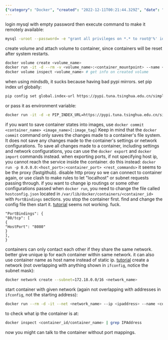 ```yaml
---
{"category": "Docker", "created": "2022-12-11T00:21:44.329Z", "date": "2022-12-11 00:21:44", "description": "This article delves into the practicalities of using Docker, addressing various tasks like logging into MySQL, configuring databases, managing volumes, optimizing pip URLs, exporting/importing containers, tweaking port mappings, creating custom networks, assigning IPs, and troubleshooting container communication problems. Comments A and B provide valuable insights and tips for efficient Docker usage.", "modified": "2022-12-11T22:47:54.561Z", "tags": ["Docker", "MySQL", "Databases", "Volumes", "Pip URLs", "Container Management", "Networking"], "title": "docker usage issues"}
---
```

login mysql with empty password then execute command to make it remotely available:
```bash
mysql -uroot --password= -e "grant all privileges on *.* to root@'%' identified by '' with grant option; commit;"
```
create volume and attach volume to container, since containers will be reset after system restarts.
```bash
docker volume create <volume_name>
docker run -it -d --rm -v <volume_name>:<container_mountpoint> --name <container_name> <image_name>
docker volume inspect <volume_name> # get info on created volume
```
when using mindsdb, it sucks because having bad pypi mirrors.
set pip index url globally:
```bash
pip config set global.index-url https://pypi.tuna.tsinghua.edu.cn/simple
```
or pass it as environment variable:
```bash
docker run -it -d -e PIP_INDEX_URL=https://pypi.tuna.tsinghua.edu.cn/simple -n <container_name> <image_name>
```
if you want to save container states into images, use `docker commit <container_name> <image_name>[:image_tag]`
Keep in mind that the `docker commit` command only saves the changes made to a container's file system. It does not save any changes made to the container's settings or network configurations. To save all changes made to a container, including settings and network configurations, you can use the `docker export` and `docker import` commands instead.
when exporting ports, if not specifying host ip, you cannot reach the service inside the container. do this instead: `docker run -p 0.0.0.0:<host_port>:<container_port> <rest_commands>`
it seems to be the proxy (fastgithub). disable http proxy so we can connect to container again, or use clash to make rules to let "localhost" or subnet requests passing through.
if you want to change ip routings or some other configurations passed when `docker run`, you need to change the file called `hostconfig.json` located in `/var/lib/docker/containers/<container_id>` with `PortBindings` sections. you stop the container first. find and change the config file then start it. [tutorial](https://ahelpme.com/software/docker/docker-change-the-port-mapping-of-an-existing-container/#:~:text=Here%20is%20the%20whole%20procedure%3A%201%20Stop%20the,Docker%20container%20service.%205%20Start%20the%20docker%20container.)
seems not working. fuck.
```
"PortBindings": {
"80/tcp": [
{
"HostPort": "8080"
}
],
}
```
containers can only contact each other if they share the same network. better give unique ip for each container within same network. it can also use container name as host name instead of static ip. [tutorial](https://maximorlov.com/4-reasons-why-your-docker-containers-cant-talk-to-each-other/)
create a network (not overlapping with anything shown in `ifconfig`, notice the subnet mask):
```bash
docker network create --subnet=172.18.0.0/16 <network_name>
```
start container with given network (again not overlapping with addresses in `ifconfig`, not the starting address):
```bash
docker run --rm -d -it --net <network_name> --ip <ipaddress> --name <container_name>
```
to check what ip the container is at:
```bash
docker inspect <container_id/container_name> | grep IPAddress
```
now you might can talk to the container without port mappings.